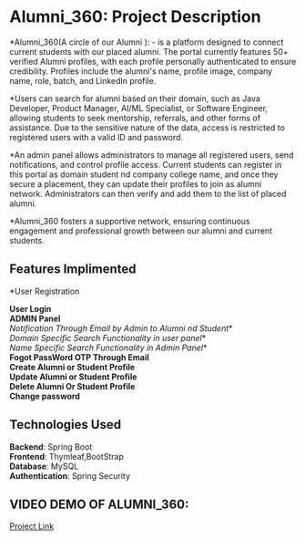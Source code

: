 # Alumni_360: Project Description
*Alumni_360(A circle of our Alumni ): -  is a platform designed to connect current students with our placed alumni. The portal currently  features  50+  verified Alumni  profiles, with each profile personally authenticated to ensure credibility. Profiles include the alumni's name, profile image, company name, role, batch, and LinkedIn profile.

*Users can search for alumni based on their domain, such as Java Developer, Product Manager, AI/ML Specialist, or Software Engineer, allowing students to seek mentorship, referrals, and other forms of assistance. Due to the sensitive nature of the data, access is restricted to registered users with a valid ID and password.

*An admin panel allows administrators to manage all registered users, send notifications, and control profile access. Current students can register in this portal as domain student nd company college name, and once they secure a placement, they can update their profiles to join as alumni network. Administrators can then verify and add them to the list of placed alumni.

*Alumni_360 fosters a supportive network, ensuring continuous engagement and professional growth between our alumni and current students.
## Features Implimented
*User Registration

**User Login**<br>
**ADMIN Panel**<br>
*Notification Through Email by Admin to Alumni nd Student**<br>
*Domain Specific Search Functionality in user panel**<br>
*Name Specific Search Functionality in Admin Panel**<br>
**Fogot PassWord OTP Through Email**<br>
**Create Alumni or Student Profile**<br>
**Update Alumni or Student Profile**<br>
**Delete Alumni Or Student Profile**<br>
**Change password**<br>
## Technologies Used
**Backend**: Spring Boot<br>
**Frontend**: Thymleaf,BootStrap<br>
**Database**: MySQL <br>
**Authentication**: Spring Security <br>
## VIDEO DEMO OF ALUMNI_360:
[Project Link](https://drive.google.com/file/d/1it20rmSjCIVWFXZXw87um0wiayCE9I48/view?usp=drive_link)




